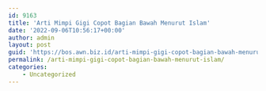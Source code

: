 ```yaml
---
id: 9163
title: 'Arti Mimpi Gigi Copot Bagian Bawah Menurut Islam'
date: '2022-09-06T10:56:17+00:00'
author: admin
layout: post
guid: 'https://bos.awn.biz.id/arti-mimpi-gigi-copot-bagian-bawah-menurut-islam/'
permalink: /arti-mimpi-gigi-copot-bagian-bawah-menurut-islam/
categories:
    - Uncategorized
---
```


